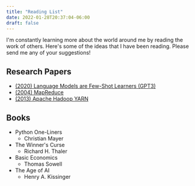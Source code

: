 ```yaml
---
title: "Reading List"
date: 2022-01-28T20:37:04-06:00
draft: false
---
```


I'm constantly learning more about the world around me by reading the work of others.  Here's some of the ideas that I have been reading.  Please send me any of your suggestions!

## Research Papers

- [(2020) Language Models are Few-Shot Learners (GPT3)](https://arxiv.org/pdf/2005.14165.pdf)
- [(2004) MapReduce](https://static.googleusercontent.com/media/research.google.com/en//archive/mapreduce-osdi04.pdf)
- [(2013) Apache Hadoop YARN](https://www.cse.ust.hk/~weiwa/teaching/Fall15-COMP6611B/reading_list/YARN.pdf)

## Books

- Python One-Liners
    - Christian Mayer
- The Winner's Curse
    - Richard H. Thaler
- Basic Economics
    - Thomas Sowell
- The Age of AI
    - Henry A. Kissinger
